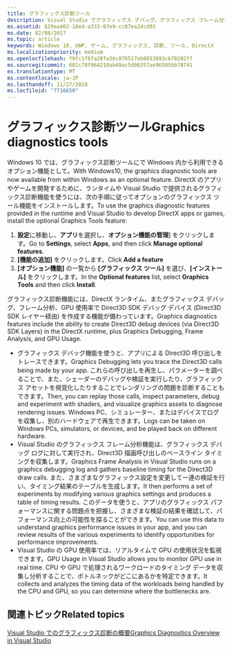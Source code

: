 ```yaml
---
title: グラフィックス診断ツール
description: Visual Studio でグラフィックス デバッグ、グラフィックス フレーム分析、GPU 使用率などのグラフィックス診断機能を取得して使用する方法について説明します。
ms.assetid: 629ea462-18ed-a333-07e9-cc87ea2dcd93
ms.date: 02/08/2017
ms.topic: article
keywords: Windows 10, UWP, ゲーム, グラフィックス, 診断, ツール, DirectX
ms.localizationpriority: medium
ms.openlocfilehash: f9fc1f6fa28fa36c876517eb0653693c670282ff
ms.sourcegitcommit: 681c70f964210ab49ac5d06357ae96505bb78741
ms.translationtype: MT
ms.contentlocale: ja-JP
ms.lasthandoff: 11/27/2018
ms.locfileid: "7716650"
---
```

# <a name="graphics-diagnostics-tools"></a><span data-ttu-id="4570f-104">グラフィックス診断ツール</span><span class="sxs-lookup"><span data-stu-id="4570f-104">Graphics diagnostics tools</span></span>



<span data-ttu-id="4570f-105">Windows 10 では、グラフィックス診断ツールにで Windows 内から利用できるオプション機能として。</span><span class="sxs-lookup"><span data-stu-id="4570f-105">With Windows10, the graphics diagnostic tools are now available from within Windows as an optional feature.</span></span> <span data-ttu-id="4570f-106">DirectX のアプリやゲームを開発するために、ランタイムや Visual Studio で提供されるグラフィックス診断機能を使うには、次の手順に従ってオプションのグラフィックス ツール機能をインストールします。</span><span class="sxs-lookup"><span data-stu-id="4570f-106">To use the graphics diagnostic features provided in the runtime and Visual Studio to develop DirectX apps or games, install the optional Graphics Tools feature:</span></span>

1.  <span data-ttu-id="4570f-107">**設定**に移動し、**アプリ**を選択し、**オプション機能の管理**] をクリックします。</span><span class="sxs-lookup"><span data-stu-id="4570f-107">Go to **Settings**, select **Apps**, and then click **Manage optional features**.</span></span>
2.  <span data-ttu-id="4570f-108">**[機能の追加]** をクリックします。</span><span class="sxs-lookup"><span data-stu-id="4570f-108">Click **Add a feature**</span></span>   
3.  <span data-ttu-id="4570f-109">**[オプション機能]** の一覧から **[グラフィックス ツール]** を選び、**[インストール]** をクリックします。</span><span class="sxs-lookup"><span data-stu-id="4570f-109">In the **Optional features** list, select **Graphics Tools** and then click **Install**.</span></span>

<span data-ttu-id="4570f-110">グラフィックス診断機能には、DirectX ランタイム、またグラフィックス デバッグ、フレーム分析、GPU 使用率で Direct3D SDK デバッグ デバイス (Direct3D SDK レイヤー経由) を作成する機能が備わっています。</span><span class="sxs-lookup"><span data-stu-id="4570f-110">Graphics diagnostics features include the ability to create Direct3D debug devices (via Direct3D SDK Layers) in the DirectX runtime, plus Graphics Debugging, Frame Analysis, and GPU Usage.</span></span>

-   <span data-ttu-id="4570f-111">グラフィックス デバッグ機能を使うと、アプリによる Direct3D 呼び出しをトレースできます。</span><span class="sxs-lookup"><span data-stu-id="4570f-111">Graphics Debugging lets you trace the Direct3D calls being made by your app.</span></span> <span data-ttu-id="4570f-112">これらの呼び出しを再生し、パラメーターを調べることで、また、シェーダーのデバッグや検証を実行したり、グラフィックス アセットを視覚化したりすることでレンダリングの問題を診断することもできます。</span><span class="sxs-lookup"><span data-stu-id="4570f-112">Then, you can replay those calls, inspect parameters, debug and experiment with shaders, and visualize graphics assets to diagnose rendering issues.</span></span> <span data-ttu-id="4570f-113">Windows PC、シミュレーター、またはデバイスでログを収集し、別のハードウェアで再生できます。</span><span class="sxs-lookup"><span data-stu-id="4570f-113">Logs can be taken on Windows PCs, simulators, or devices, and be played back on different hardware.</span></span>
-   <span data-ttu-id="4570f-114">Visual Studio のグラフィックス フレーム分析機能は、グラフィックス デバッグ ログに対して実行され、Direct3D 描画呼び出しのベースライン タイミングを収集します。</span><span class="sxs-lookup"><span data-stu-id="4570f-114">Graphics Frame Analysis in Visual Studio runs on a graphics debugging log and gathers baseline timing for the Direct3D draw calls.</span></span> <span data-ttu-id="4570f-115">また、さまざまなグラフィックス設定を変更して一連の検証を行い、タイミング結果のテーブルを生成します。</span><span class="sxs-lookup"><span data-stu-id="4570f-115">It then performs a set of experiments by modifying various graphics settings and produces a table of timing results.</span></span> <span data-ttu-id="4570f-116">このデータを使うと、アプリのグラフィックス パフォーマンスに関する問題点を把握し、さまざまな検証の結果を確認して、パフォーマンス向上の可能性を探ることができます。</span><span class="sxs-lookup"><span data-stu-id="4570f-116">You can use this data to understand graphics performance issues in your app, and you can review results of the various experiments to identify opportunities for performance improvements.</span></span>
-   <span data-ttu-id="4570f-117">Visual Studio の GPU 使用率では、リアルタイムで GPU の使用状況を監視できます。</span><span class="sxs-lookup"><span data-stu-id="4570f-117">GPU Usage in Visual Studio allows you to monitor GPU use in real time.</span></span> <span data-ttu-id="4570f-118">CPU や GPU で処理されるワークロードのタイミング データを収集し分析することで、ボトルネックがどこにあるかを特定できます。</span><span class="sxs-lookup"><span data-stu-id="4570f-118">It collects and analyzes the timing data of the workloads being handled by the CPU and GPU, so you can determine where the bottlenecks are.</span></span>

## <a name="related-topics"></a><span data-ttu-id="4570f-119">関連トピック</span><span class="sxs-lookup"><span data-stu-id="4570f-119">Related topics</span></span>


[<span data-ttu-id="4570f-120">Visual Studio でのグラフィックス診断の概要</span><span class="sxs-lookup"><span data-stu-id="4570f-120">Graphics Diagnostics Overview in Visual Studio</span></span>](http://go.microsoft.com/fwlink/p/?LinkID=526382)

 

 




